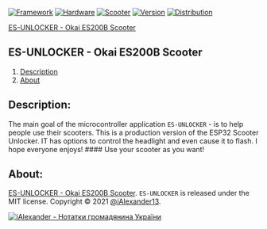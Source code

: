 [![Framework](https://img.shields.io/badge/Framework-Arduino-green.svg?style=flat)](#)
[![Hardware](https://img.shields.io/badge/Micro-ESP8266_ESP32-lightgray.svg?style=flat)](#)
[![Scooter](https://img.shields.io/badge/Scooter-OKAI_ES200B-orange.svg?style=flat)](#)
[![Version](https://img.shields.io/badge/Version-0.0.9-blue.svg?style=flat)](#)
[![Distribution](https://img.shields.io/badge/Use_for-Free-brightgreen.svg?style=flat)](http://iashchuk.com)

[ES-UNLOCKER - Okai ES200B Scooter](http://iashchuk.com)

## ES-UNLOCKER - Okai ES200B Scooter
1. [Description](#description)
2. [About](#info)

## <a name="description">Description:</a>

The main goal of the microcontroller application ```ES-UNLOCKER``` - is to help people use their scooters. This is a production version of the ESP32 Scooter Unlocker. IT has options to control the headlight and even cause it to flash. I hope everyone enjoys! #### Use your scooter as you want!

## <a name="info">About:</a>

[ES-UNLOCKER - Okai ES200B Scooter](http://kyivapp.com).
```ES-UNLOCKER``` is released under the MIT license. Copyright © 2021 [@iAlexander13](https://twitter.com/iAlexander13).  

[![iAlexander - Нотатки громадянина України](https://raw.githubusercontent.com/iAlexander/Homepok/master/Footer.jpg)](https://twitter.com/iAlexander13)
